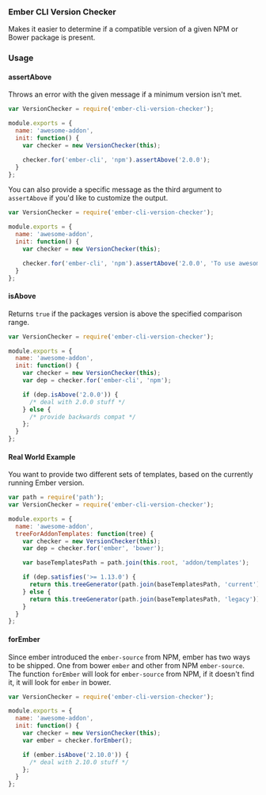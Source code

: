### Ember CLI Version Checker

Makes it easier to determine if a compatible version of a given NPM or Bower package is present.

### Usage

#### assertAbove

Throws an error with the given message if a minimum version isn't met.

```javascript
var VersionChecker = require('ember-cli-version-checker');

module.exports = {
  name: 'awesome-addon',
  init: function() {
    var checker = new VersionChecker(this);

    checker.for('ember-cli', 'npm').assertAbove('2.0.0');
  }
};
```

You can also provide a specific message as the third argument to `assertAbove` if you'd like to customize the output.

```javascript
var VersionChecker = require('ember-cli-version-checker');

module.exports = {
  name: 'awesome-addon',
  init: function() {
    var checker = new VersionChecker(this);

    checker.for('ember-cli', 'npm').assertAbove('2.0.0', 'To use awesome-addon you must have ember-cli 2.0.0');
  }
};
```

#### isAbove

Returns `true` if the packages version is above the specified comparison range.

```javascript
var VersionChecker = require('ember-cli-version-checker');

module.exports = {
  name: 'awesome-addon',
  init: function() {
    var checker = new VersionChecker(this);
    var dep = checker.for('ember-cli', 'npm');

    if (dep.isAbove('2.0.0')) {
      /* deal with 2.0.0 stuff */
    } else {
      /* provide backwards compat */
    };
  }
};
```

#### Real World Example

You want to provide two different sets of templates, based on the currently running Ember version.

```javascript
var path = require('path');
var VersionChecker = require('ember-cli-version-checker');

module.exports = {
  name: 'awesome-addon',
  treeForAddonTemplates: function(tree) {
    var checker = new VersionChecker(this);
    var dep = checker.for('ember', 'bower');

    var baseTemplatesPath = path.join(this.root, 'addon/templates');

    if (dep.satisfies('>= 1.13.0') {
      return this.treeGenerator(path.join(baseTemplatesPath, 'current'));
    } else {
      return this.treeGenerator(path.join(baseTemplatesPath, 'legacy'));
    }
  }
};
```

#### forEmber

Since ember introduced the `ember-source` from NPM, ember has two ways to be
shipped. One from bower `ember` and other from NPM `ember-source`. The
function `forEmber` will look for `ember-source` from NPM, if it doesn't
find it, it will look for `ember` in bower.

```javascript
var VersionChecker = require('ember-cli-version-checker');

module.exports = {
  name: 'awesome-addon',
  init: function() {
    var checker = new VersionChecker(this);
    var ember = checker.forEmber();

    if (ember.isAbove('2.10.0')) {
      /* deal with 2.10.0 stuff */
    };
  }
};
```
